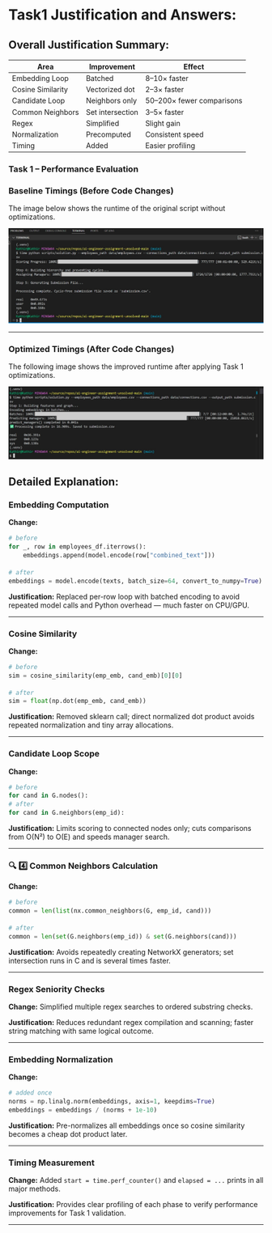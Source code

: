 # Task1 Justification and Answers:

## Overall Justification Summary:

| Area              | Improvement      | Effect                    |
| ----------------- | ---------------- | ------------------------- |
| Embedding Loop    | Batched          | 8–10× faster              |
| Cosine Similarity | Vectorized dot   | 2–3× faster               |
| Candidate Loop    | Neighbors only   | 50–200× fewer comparisons |
| Common Neighbors  | Set intersection | 3–5× faster               |
| Regex             | Simplified       | Slight gain               |
| Normalization     | Precomputed      | Consistent speed          |
| Timing            | Added            | Easier profiling          |

### Task 1 – Performance Evaluation

### Baseline Timings (Before Code Changes)
The image below shows the runtime of the original script without optimizations.

![Baseline Timings](evidences/Baseline%20Timings%20without%20Any%20Code%20Changes.jpg)

---

### Optimized Timings (After Code Changes)
The following image shows the improved runtime after applying Task 1 optimizations.

![After Code Changes](evidences/After%20the%20code%20changes.jpg)

## Detailed Explanation:

### Embedding Computation

**Change:**

```python
# before
for _, row in employees_df.iterrows():
    embeddings.append(model.encode(row["combined_text"]))

# after
embeddings = model.encode(texts, batch_size=64, convert_to_numpy=True)
```

**Justification:**
Replaced per-row loop with batched encoding to avoid repeated model calls and Python overhead — much faster on CPU/GPU.

---

### Cosine Similarity

**Change:**

```python
# before
sim = cosine_similarity(emp_emb, cand_emb)[0][0]

# after
sim = float(np.dot(emp_emb, cand_emb))
```

**Justification:**
Removed sklearn call; direct normalized dot product avoids repeated normalization and tiny array allocations.

---

### Candidate Loop Scope

**Change:**

```python
# before
for cand in G.nodes():
# after
for cand in G.neighbors(emp_id):
```

**Justification:**
Limits scoring to connected nodes only; cuts comparisons from O(N²) to O(E) and speeds manager search.

---

### 🔍 4️⃣  Common Neighbors Calculation

**Change:**

```python
# before
common = len(list(nx.common_neighbors(G, emp_id, cand)))

# after
common = len(set(G.neighbors(emp_id)) & set(G.neighbors(cand)))
```

**Justification:**
Avoids repeatedly creating NetworkX generators; set intersection runs in C and is several times faster.

---

### Regex Seniority Checks

**Change:**
Simplified multiple regex searches to ordered substring checks.

**Justification:**
Reduces redundant regex compilation and scanning; faster string matching with same logical outcome.

---

### Embedding Normalization

**Change:**

```python
# added once
norms = np.linalg.norm(embeddings, axis=1, keepdims=True)
embeddings = embeddings / (norms + 1e-10)
```

**Justification:**
Pre-normalizes all embeddings once so cosine similarity becomes a cheap dot product later.

---

### Timing Measurement

**Change:**
Added `start = time.perf_counter()` and `elapsed = ...` prints in all major methods.

**Justification:**
Provides clear profiling of each phase to verify performance improvements for Task 1 validation.

---
